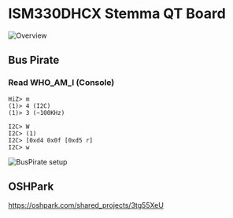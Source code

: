 # ISM330DHCX Stemma QT Board

![Overview]()

## Bus Pirate

### Read WHO_AM_I (Console)

```
HiZ> m
(1)> 4 (I2C)
(1)> 3 (~100KHz)

I2C> W
I2C> (1)
I2C> [0xd4 0x0f [0xd5 r]
I2C> w
```

![BusPirate setup](assets/img/IMG_1362.jpg)


## OSHPark

<a href="https://oshpark.com/shared_projects/3tg55XeU" target="_blank">https://oshpark.com/shared_projects/3tg55XeU</a>
